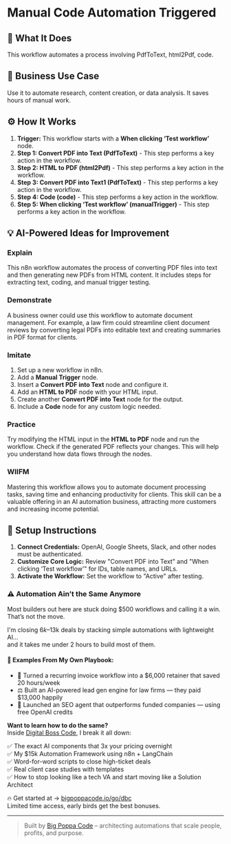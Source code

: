 # Manual Code Automation Triggered

## 🚀 What It Does
This workflow automates a process involving PdfToText, html2Pdf, code.

## 💼 Business Use Case
Use it to automate research, content creation, or data analysis. It saves hours of manual work.

## ⚙️ How It Works
1.  **Trigger:** This workflow starts with a **When clicking ‘Test workflow’** node.
2. **Step 1: Convert PDF into Text (PdfToText)** - This step performs a key action in the workflow.
3. **Step 2: HTML to PDF (html2Pdf)** - This step performs a key action in the workflow.
4. **Step 3: Convert PDF into Text1 (PdfToText)** - This step performs a key action in the workflow.
5. **Step 4: Code (code)** - This step performs a key action in the workflow.
6. **Step 5: When clicking ‘Test workflow’ (manualTrigger)** - This step performs a key action in the workflow.

## 💡 AI-Powered Ideas for Improvement
### Explain
This n8n workflow automates the process of converting PDF files into text and then generating new PDFs from HTML content. It includes steps for extracting text, coding, and manual trigger testing.

### Demonstrate
A business owner could use this workflow to automate document management. For example, a law firm could streamline client document reviews by converting legal PDFs into editable text and creating summaries in PDF format for clients.

### Imitate
1. Set up a new workflow in n8n.
2. Add a **Manual Trigger** node.
3. Insert a **Convert PDF into Text** node and configure it.
4. Add an **HTML to PDF** node with your HTML input.
5. Create another **Convert PDF into Text** node for the output.
6. Include a **Code** node for any custom logic needed.

### Practice
Try modifying the HTML input in the **HTML to PDF** node and run the workflow. Check if the generated PDF reflects your changes. This will help you understand how data flows through the nodes.

### WIIFM
Mastering this workflow allows you to automate document processing tasks, saving time and enhancing productivity for clients. This skill can be a valuable offering in an AI automation business, attracting more customers and increasing income potential.

## 🔧 Setup Instructions
1. **Connect Credentials:** OpenAI, Google Sheets, Slack, and other nodes must be authenticated.
2. **Customize Core Logic:** Review "Convert PDF into Text" and "When clicking ‘Test workflow’" for IDs, table names, and URLs.
3. **Activate the Workflow:** Set the workflow to "Active" after testing.

### ⚠️ Automation Ain’t the Same Anymore

Most builders out here are stuck doing $500 workflows and calling it a win.  
That’s not the move.  

I'm closing $6k–$13k deals by stacking simple automations with lightweight AI...  
and it takes me under 2 hours to build most of them.

#### 🧠 Examples From My Own Playbook:
- 🔁 Turned a recurring invoice workflow into a $6,000 retainer that saved 20 hours/week  
- ⚖️ Built an AI-powered lead gen engine for law firms — they paid $13,000 happily  
- 🚀 Launched an SEO agent that outperforms funded companies — using free OpenAI credits  

**Want to learn how to do the same?**  
Inside [Digital Boss Code](https://bigpoppacode.io/go/dbc), I break it all down:

✅ The exact AI components that 3x your pricing overnight  
✅ My $15k Automation Framework using n8n + LangChain  
✅ Word-for-word scripts to close high-ticket deals  
✅ Real client case studies with templates  
✅ How to stop looking like a tech VA and start moving like a Solution Architect  

🔥 Get started at → [bigpoppacode.io/go/dbc](https://bigpoppacode.io/go/dbc)  
Limited time access, early birds get the best bonuses.

---
> Built by [Big Poppa Code](https://bigpoppacode.io) – architecting automations that scale people, profits, and purpose.
